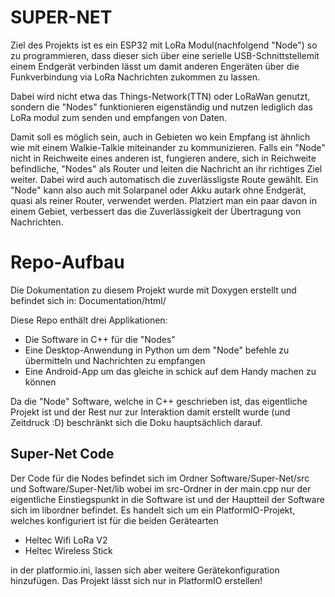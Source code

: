 # SUPER-NET

Ziel des Projekts ist es ein ESP32 mit LoRa Modul(nachfolgend "Node") so zu programmieren,
dass dieser sich über eine serielle USB-Schnittstellemit einem Endgerät verbinden lässt
um damit anderen Engeräten über die Funkverbindung via LoRa Nachrichten zukommen zu lassen.

Dabei wird nicht etwa das Things-Network(TTN) oder LoRaWan genutzt, sondern die "Nodes"
funktionieren eigenständig und nutzen lediglich das LoRa modul zum senden und empfangen von Daten.

Damit soll es möglich sein, auch in Gebieten wo kein Empfang ist ähnlich wie mit einem Walkie-Talkie
miteinander zu kommunizieren.
Falls ein "Node" nicht in Reichweite eines anderen ist, fungieren andere, sich in Reichweite
befindliche, "Nodes" als Router und leiten die Nachricht an ihr richtiges Ziel weiter.
Dabei wird auch automatisch die zuverlässligste Route gewählt.
Ein "Node" kann also auch mit Solarpanel oder Akku autark ohne Endgerät, quasi als reiner Router,
verwendet werden. Platziert man ein paar davon in einem Gebiet, verbessert das die Zuverlässigkeit
der Übertragung von Nachrichten.
 

# Repo-Aufbau

Die Dokumentation zu diesem Projekt wurde mit Doxygen erstellt und befindet sich in: Documentation/html/

Diese Repo enthält drei Applikationen:

- Die Software in C++ für die "Nodes"
- Eine Desktop-Anwendung in Python um dem "Node" befehle zu übermitteln und Nachrichten zu empfangen
- Eine Android-App um das gleiche in schick auf dem Handy machen zu können

Da die "Node" Software, welche in C++ geschrieben ist, das eigentliche Projekt ist und der Rest nur zur
Interaktion damit erstellt wurde (und Zeitdruck :D) beschränkt sich die Doku hauptsächlich
darauf.

## Super-Net Code

Der Code für die Nodes befindet sich im Ordner Software/Super-Net/src und Software/Super-Net/lib
wobei im src-Ordner in der main.cpp nur der eigentliche Einstiegspunkt in die Software ist und
der Hauptteil der Software sich im libordner befindet.
Es handelt sich um ein PlatformIO-Projekt, welches konfiguriert ist für die beiden Gerätearten

- Heltec Wifi LoRa V2
- Heltec Wireless Stick

in der platformio.ini, lassen sich aber weitere Gerätekonfiguration hinzufügen.
Das Projekt lässt sich nur in PlatformIO erstellen!
